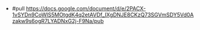 - #pull https://docs.google.com/document/d/e/2PACX-1vSYDn9CoWlS5MOtgdK4q2etAVDf_IXgDNJE8CKzQ73SGVmSDY5Vd0Azakw9s6ogR7LYADNxG2j-F9Na/pub
